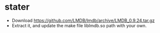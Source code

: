 # stater

- Download https://github.com/LMDB/lmdb/archive/LMDB_0.9.24.tar.gz
- Extract it, and update the make file liblmdb.so path with your own.
